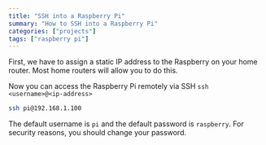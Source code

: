 ```yaml
---
title: "SSH into a Raspberry Pi"
summary: "How to SSH into a Raspberry Pi"
categories: ["projects"]
tags: ["raspberry pi"]
---
```


First, we have to assign a static IP address to the Raspberry on your home router. Most home routers will allow you to do this.

Now you can access the Raspberry Pi remotely via SSH `ssh <username>@<ip-address>`

```sh
ssh pi@192.168.1.100
```

The default username is `pi` and the default password is `raspberry`. For security reasons, you should change your password.
